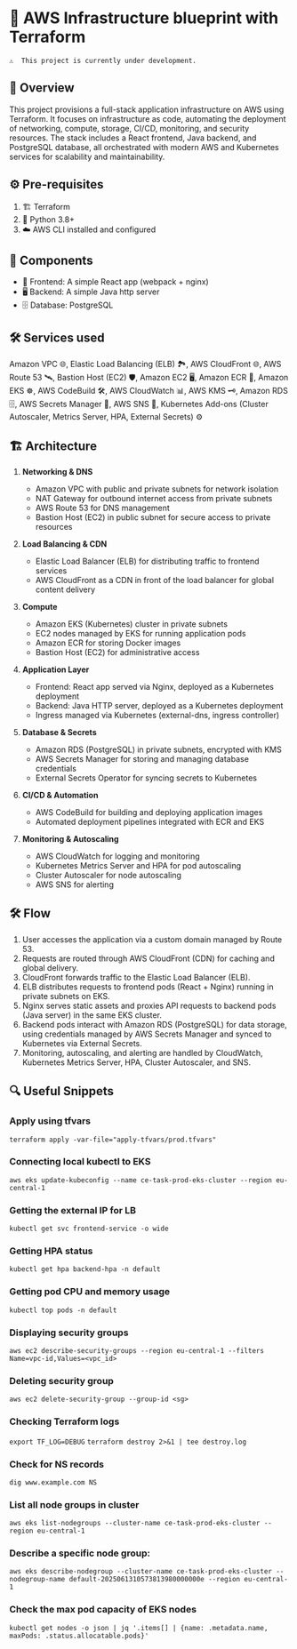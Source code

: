 # 📘 AWS Infrastructure blueprint with Terraform

```
⚠️  This project is currently under development.
```

## 📝 Overview
This project provisions a full-stack application infrastructure on AWS using Terraform. It focuses on infrastructure as code, automating the deployment of networking, compute, storage, CI/CD, monitoring, and security resources. The stack includes a React frontend, Java backend, and PostgreSQL database, all orchestrated with modern AWS and Kubernetes services for scalability and maintainability.

## ⚙️ Pre-requisites
1. 🏗️ Terraform
2. 🐍 Python 3.8+
3. ☁️ AWS CLI installed and configured

## 🧩 Components
- 🎨 Frontend: A simple React app (webpack + nginx)
- 🖥️ Backend: A simple Java http server
- 🗄️ Database: PostgreSQL

## 🛠️ Services used
Amazon VPC 🌐, Elastic Load Balancing (ELB) 🏞️, AWS CloudFront 🌐, AWS Route 53 🛰️, Bastion Host (EC2) 🛡️, Amazon EC2 🖥️, Amazon ECR 🐳, Amazon EKS ☸️, AWS CodeBuild 🛠️, AWS CloudWatch 📊, AWS KMS 🗝️, Amazon RDS 🗄️, AWS Secrets Manager 🔐, AWS SNS 📣, Kubernetes Add-ons (Cluster Autoscaler, Metrics Server, HPA, External Secrets) ⚙️

## 🏗️ Architecture

1. **Networking & DNS**
    - Amazon VPC with public and private subnets for network isolation
    - NAT Gateway for outbound internet access from private subnets
    - AWS Route 53 for DNS management
    - Bastion Host (EC2) in public subnet for secure access to private resources

2. **Load Balancing & CDN**
    - Elastic Load Balancer (ELB) for distributing traffic to frontend services
    - AWS CloudFront as a CDN in front of the load balancer for global content delivery

3. **Compute**
    - Amazon EKS (Kubernetes) cluster in private subnets
    - EC2 nodes managed by EKS for running application pods
    - Amazon ECR for storing Docker images
    - Bastion Host (EC2) for administrative access

4. **Application Layer**
    - Frontend: React app served via Nginx, deployed as a Kubernetes deployment
    - Backend: Java HTTP server, deployed as a Kubernetes deployment
    - Ingress managed via Kubernetes (external-dns, ingress controller)

5. **Database & Secrets**
    - Amazon RDS (PostgreSQL) in private subnets, encrypted with KMS
    - AWS Secrets Manager for storing and managing database credentials
    - External Secrets Operator for syncing secrets to Kubernetes

6. **CI/CD & Automation**
    - AWS CodeBuild for building and deploying application images
    - Automated deployment pipelines integrated with ECR and EKS

7. **Monitoring & Autoscaling**
    - AWS CloudWatch for logging and monitoring
    - Kubernetes Metrics Server and HPA for pod autoscaling
    - Cluster Autoscaler for node autoscaling
    - AWS SNS for alerting

## 🛠️ Flow
1. User accesses the application via a custom domain managed by Route 53.
2. Requests are routed through AWS CloudFront (CDN) for caching and global delivery.
3. CloudFront forwards traffic to the Elastic Load Balancer (ELB).
4. ELB distributes requests to frontend pods (React + Nginx) running in private subnets on EKS.
5. Nginx serves static assets and proxies API requests to backend pods (Java server) in the same EKS cluster.
6. Backend pods interact with Amazon RDS (PostgreSQL) for data storage, using credentials managed by AWS Secrets Manager and synced to Kubernetes via External Secrets.
7. Monitoring, autoscaling, and alerting are handled by CloudWatch, Kubernetes Metrics Server, HPA, Cluster Autoscaler, and SNS.

## 🔍 Useful Snippets

### Apply using tfvars
`terraform apply -var-file="apply-tfvars/prod.tfvars"`

### Connecting local kubectl to EKS
`aws eks update-kubeconfig --name ce-task-prod-eks-cluster --region eu-central-1`

### Getting the external IP for LB
`kubectl get svc frontend-service -o wide`

### Getting HPA status
`kubectl get hpa backend-hpa -n default`

### Getting pod CPU and memory usage
`kubectl top pods -n default`

### Displaying security groups
`aws ec2 describe-security-groups --region eu-central-1 --filters Name=vpc-id,Values=<vpc_id>`

### Deleting security group
`aws ec2 delete-security-group --group-id <sg>`

### Checking Terraform logs
`export TF_LOG=DEBUG`
`terraform destroy 2>&1 | tee destroy.log`

### Check for NS records
`dig www.example.com NS`

### List all node groups in cluster
`aws eks list-nodegroups --cluster-name ce-task-prod-eks-cluster --region eu-central-1`

### Describe a specific node group:
`aws eks describe-nodegroup --cluster-name ce-task-prod-eks-cluster --nodegroup-name default-2025061310573813980000000e --region eu-central-1`

### Check the max pod capacity of EKS nodes
`kubectl get nodes -o json | jq '.items[] | {name: .metadata.name, maxPods: .status.allocatable.pods}'`